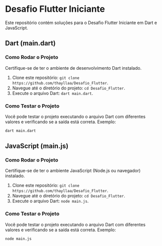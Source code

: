 # Desafio Flutter Iniciante
Este repositório contém soluções para o Desafio Flutter Iniciante em Dart e JavaScript.

## Dart (main.dart)

### Como Rodar o Projeto
Certifique-se de ter o ambiente de desenvolvimento Dart instalado.
1. Clone este repositório: `git clone https://github.com/thayllaa/Desafio_Flutter`.
2. Navegue até o diretório do projeto: `cd Desafio_Flutter`.
3. Execute o arquivo Dart: `dart main.dart`.

### Como Testar o Projeto
Você pode testar o projeto executando o arquivo Dart com diferentes valores e verificando se a saída está correta.
Exemplo:
```bash
dart main.dart
``` 

## JavaScript (main.js)

### Como Rodar o Projeto
Certifique-se de ter o ambiente JavaScript (Node.js ou navegador) instalado.
  1. Clone este repositório: `git clone https://github.com/thayllaa/Desafio_Flutter`.
  2. Navegue até o diretório do projeto: `cd Desafio_Flutter`.
  3. Execute o arquivo Dart: `node main.js`.

### Como Testar o Projeto
Você pode testar o projeto executando o arquivo Dart com diferentes valores e verificando se a saída está correta.
Exemplo:
```bash
node main.js

